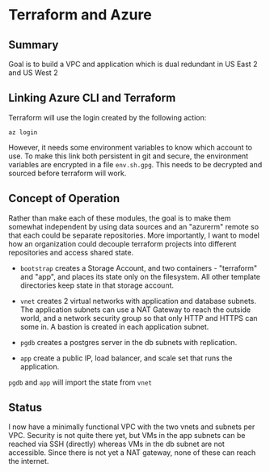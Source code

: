 # Terraform and Azure

## Summary

Goal is to build a VPC and application which is dual redundant in US East 2 and US West 2

## Linking Azure CLI and Terraform

Terraform will use the login created by the following action:

    az login

However, it needs some environment variables to know which account to use. To make this link both persistent in git and secure, the environment variables are encrypted in a file `env.sh.gpg`. This needs to be decrypted and sourced before terraform will work.

## Concept of Operation

Rather than make each of these modules, the goal is to make them somewhat independent
by using data sources and an "azurerm" remote so that each could be separate repositories.  More importantly, I want to model how an organization could decouple terraform projects into different repositories and access shared state.

- `bootstrap` creates a Storage Account, and two containers - "terraform" and "app", and 
  places its state only on the filesystem.  All other template directories keep state 
  in that storage account.

- `vnet` creates 2 virtual networks with application and database subnets.
  The application subnets can use a NAT Gateway to reach the outside world, and
  a network security group so that only HTTP and HTTPS can some in. A bastion
  is created in each application subnet.

- `pgdb` creates a postgres server in the db subnets with replication.

- `app` create a public IP, load balancer, and scale set that runs the application.

 
`pgdb` and `app` will import the state from `vnet`

## Status

I now have a minimally functional VPC with the two vnets and subnets per VPC. Security
is not quite there yet, but VMs in the app subnets can be reached via SSH (directly) whereas
VMs in the db subnet are not accessible.  Since there is not yet a NAT gateway, none of
these can reach the internet.
